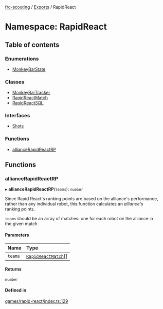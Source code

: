 [frc-scouting](../README.md) / [Exports](../modules.md) / RapidReact

# Namespace: RapidReact

## Table of contents

### Enumerations

- [MonkeyBarState](../enums/RapidReact.MonkeyBarState.md)

### Classes

- [MonkeyBarTracker](../classes/RapidReact.MonkeyBarTracker.md)
- [RapidReactMatch](../classes/RapidReact.RapidReactMatch.md)
- [RapidReactSQL](../classes/RapidReact.RapidReactSQL.md)

### Interfaces

- [Shots](../interfaces/RapidReact.Shots.md)

### Functions

- [allianceRapidReactRP](RapidReact.md#alliancerapidreactrp)

## Functions

### allianceRapidReactRP

▸ **allianceRapidReactRP**(`teams`): `number`

Since Rapid React's ranking points are based on the alliance's performance,
rather than any individual robot, this function calculates an *alliance's* ranking points.

`teams` should be an array of matches: one for each robot on the alliance in the given match

#### Parameters

| Name | Type |
| :------ | :------ |
| `teams` | [`RapidReactMatch`](../classes/RapidReact.RapidReactMatch.md)[] |

#### Returns

`number`

#### Defined in

[games/rapid-react/index.ts:129](https://github.com/BREAD5940/frc-scouting/blob/a48c676/src/games/rapid-react/index.ts#L129)
